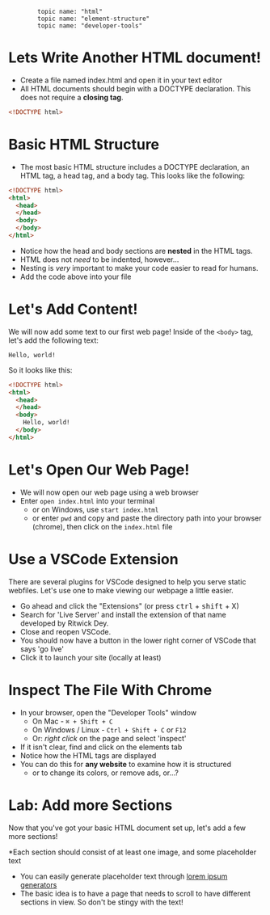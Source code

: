             topic name: "html"
            topic name: "element-structure"
            topic name: "developer-tools"

# Lets Write Another HTML document!

* Create a file named index.html and open it in your text editor
* All HTML documents should begin with a DOCTYPE declaration.  This does not require a **closing tag**.

```html
<!DOCTYPE html>
```

# Basic HTML Structure

* The most basic HTML structure includes a DOCTYPE declaration, an HTML tag, a head tag, and a body tag. This looks like the following:

```html
<!DOCTYPE html>
<html>
  <head>
  </head>
  <body>
  </body>
</html>
```

* Notice how the head and body sections are **nested** in the HTML tags.
* HTML does not *need* to be indented, however...
* Nesting is *very* important to make your code easier to read for humans.
* Add the code above into your file

# Let's Add Content!

We will now add some text to our first web page! Inside of the `<body>` tag, let's add the following text:

```
Hello, world!
```

So it looks like this:
```html
<!DOCTYPE html>
<html>
  <head>
  </head>
  <body>
    Hello, world!
  </body>
</html>
```

# Let's Open Our Web Page!

* We will now open our web page using a web browser
* Enter `open index.html` into your terminal
  * or on Windows, use `start index.html`
  * or enter `pwd` and copy and paste the directory path into your browser (chrome), then click on the `index.html` file

# Use a VSCode Extension

There are several plugins for VSCode designed to help you serve static webfiles. Let's use one to make viewing our webpage a little easier.

* Go ahead and click the "Extensions" (or press <kbd>ctrl</kbd> + <kbd>shift</kbd> + X)
* Search for 'Live Server' and install the extension of that name developed by Ritwick Dey.
* Close and reopen VSCode.
* You should now have a button in the lower right corner of VSCode that says 'go live'
* Click it to launch your site (locally at least)

# Inspect The File With Chrome

* In your browser, open the "Developer Tools" window
  * On Mac - `⌘ + Shift + C`
  * On Windows / Linux - `Ctrl + Shift + C` or `F12`
  * Or: *right click* on the page and select 'inspect'
* If it isn't clear, find and click on the elements tab
* Notice how the HTML tags are displayed
* You can do this for **any website** to examine how it is structured
  * or to change its colors, or remove ads, or...?

# Lab: Add more Sections

Now that you've got your basic HTML document  set up, let's add a few more sections!

*Each section should consist of at least one image, and some placeholder text
* You can easily generate placeholder text through [lorem ipsum generators](https://loremipsum.io/ultimate-list-of-lorem-ipsum-generators/)
* The basic idea is to have a page that needs to scroll to have different sections in view. So don't be stingy with the text!

